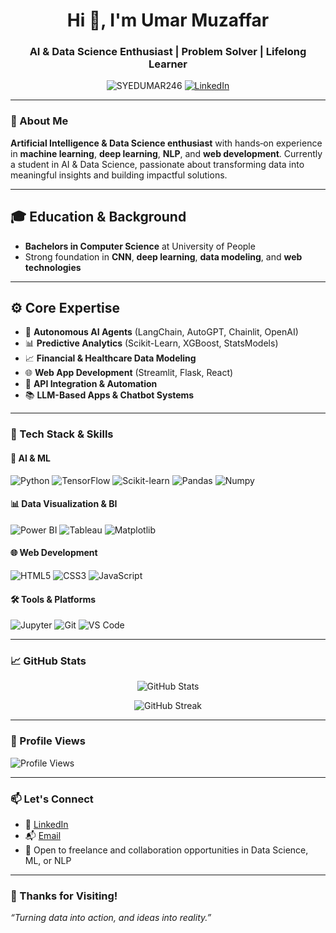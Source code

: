 <h1 align="center">Hi 👋, I'm Umar Muzaffar</h1>
<h3 align="center">AI & Data Science Enthusiast | Problem Solver | Lifelong Learner</h3>

<p align="center">
  <img src="https://komarev.com/ghpvc/?username=SYEDUMAR246&label=Profile%20views&color=0e75b6&style=flat" alt="SYEDUMAR246" />
  <a href="https://linkedin.com/in/umar-muzaffar-data-scientist" target="_blank">
    <img src="https://img.shields.io/badge/LinkedIn-blue?style=flat&logo=linkedin" alt="LinkedIn" />
  </a>
  <a href="mailto:mumar1810muzaffar@gmail.com>
    <img src="https://img.shields.io/badge/Email-D14836?style=flat&logo=gmail&logoColor=white" alt="Email" />
  </a>
</p>

---

### 🧠 About Me

**Artificial Intelligence & Data Science enthusiast** with hands‑on experience in **machine learning**, **deep learning**, **NLP**, and **web development**. Currently a student in AI & Data Science, passionate about transforming data into meaningful insights and building impactful solutions.

---

## 🎓 Education & Background

- **Bachelors in Computer Science** at University of People
- Strong foundation in **CNN**, **deep learning**, **data modeling**, and **web technologies**


---

## ⚙️ Core Expertise

- 🤖 **Autonomous AI Agents** (LangChain, AutoGPT, Chainlit, OpenAI)
- 📊 **Predictive Analytics** (Scikit-Learn, XGBoost, StatsModels)
- 📈 **Financial & Healthcare Data Modeling**
- 🌐 **Web App Development** (Streamlit, Flask, React)
- 🔗 **API Integration & Automation**
- 📚 **LLM-Based Apps & Chatbot Systems**

---

### 🚀 Tech Stack & Skills

#### 🧠 AI & ML
![Python](https://img.shields.io/badge/Python-3670A0?style=for-the-badge&logo=python&logoColor=fff)
![TensorFlow](https://img.shields.io/badge/TensorFlow-FF6F00?style=for-the-badge&logo=TensorFlow&logoColor=white)
![Scikit-learn](https://img.shields.io/badge/Scikit--learn-F7931E?style=for-the-badge&logo=scikit-learn&logoColor=white)
![Pandas](https://img.shields.io/badge/Pandas-150458?style=for-the-badge&logo=pandas)
![Numpy](https://img.shields.io/badge/Numpy-013243?style=for-the-badge&logo=numpy)

#### 📊 Data Visualization & BI
![Power BI](https://img.shields.io/badge/Power%20BI-F2C811?style=for-the-badge&logo=powerbi&logoColor=000)
![Tableau](https://img.shields.io/badge/Tableau-E97627?style=for-the-badge&logo=tableau&logoColor=white)
![Matplotlib](https://img.shields.io/badge/Matplotlib-11557C?style=for-the-badge)

#### 🌐 Web Development
![HTML5](https://img.shields.io/badge/HTML5-E34F26?style=for-the-badge&logo=html5)
![CSS3](https://img.shields.io/badge/CSS3-1572B6?style=for-the-badge&logo=css3)
![JavaScript](https://img.shields.io/badge/JavaScript-F7DF1E?style=for-the-badge&logo=javascript)

#### 🛠 Tools & Platforms
![Jupyter](https://img.shields.io/badge/Jupyter-F37626?style=for-the-badge&logo=jupyter)
![Git](https://img.shields.io/badge/Git-F05032?style=for-the-badge&logo=git)
![VS Code](https://img.shields.io/badge/VSCode-007ACC?style=for-the-badge&logo=visual-studio-code)


---

### 📈 GitHub Stats

<p align="center">
  <img src="https://github-readme-stats.vercel.app/api?username=SYEDUMAR246&show_icons=true&theme=radical" alt="GitHub Stats" />
</p>
<p align="center">
  <img src="https://github-readme-streak-stats.herokuapp.com/?user=SYEDUMAR246&theme=radical" alt="GitHub Streak" />
</p>

---


### 👀 Profile Views

![Profile Views](https://komarev.com/ghpvc/?username=hSYEDUMAR246&color=blue&style=flat-square)

---

### 📫 Let's Connect

- 💼 [LinkedIn](https://www.linkedin.com/in/umar-muzaffar-data-scientist/)
- 📬 [Email](mumar1810muzaffar@gmail.com)
- 🌱 Open to freelance and collaboration opportunities in Data Science, ML, or NLP

---

### 🙏 Thanks for Visiting!

_“Turning data into action, and ideas into reality.”_

